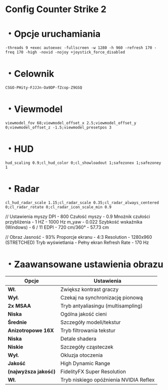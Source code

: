 #  Config Counter Strike 2
# ・Opcje uruchamiania
`-threads 9 +exec autoexec -fullscreen -w 1280 -h 960 -refresh 170 -freq 170 -high -novid -nojoy +joystick_force_disabled`

# ・Celownik
`CSGO-PHity-FJJJn-Oa9DP-fZcop-Z9GSQ`

# ・Viewmodel
`viewmodel_fov 68;viewmodel_offset_x 2.5;viewmodel_offset_y 0;viewmodel_offset_z -1.5;viewmodel_presetpos 3`

# ・HUD
`hud_scaling 0.9;cl_hud_color 0;cl_showloadout 1;safezonex 1;safezoney 1`

# ・Radar
`cl_hud_radar_scale 1.15;cl_radar_scale 0.35;cl_radar_always_centered 0;cl_radar_rotate 0;cl_radar_icon_scale_min 0.9`

// Ustawienia myszy
DPI - 800
Czułość myszy - 0.9
Mnożnik czułości przybliżenia - 1
HZ - 1000 Hz
m_yaw - 0.022
Szybkość wskaźnika (Windows) - 6 / 11
EDPI - 720
cm/360° - 57.73 cm

// Obraz
Jasność - 93%
Proporcje ekranu - 4:3
Resolution - 1280x960 (STRETCHED)
Tryb wyświetlania - Pełny ekran
Refresh Rate - 170 Hz


# ・Zaawansowane ustawienia obrazu
| Opcje                 | Ustawienia                                    |
|-----------------------|-----------------------------------------------|
| **Wł.**               | Zwiększ kontrast graczy                       |
| **Wył.**              | Czekaj na synchronizację pionową              |
| **2x MSAA**           | Tryb antyaliasingu (multisampling)            |
| **Niska**             | Ogólna jakość cieni                           |
| **Średnie**           | Szczegóły modeli/tekstur                      |
| **Anizotropowe 16X**  | Tryb filtrowania tekstur                      |
| **Niska**             | Detale shadera                                |
| **Niskie**            | Szczegóły cząsteczek                          |
| **Wył.**              | Okluzja otoczenia                             |
| **Jakość**            | High Dynamic Range                            |
| **(najwyższa jakość)**| FidelityFX Super Resolution                   |
| **Wł.**               | Tryb niskiego opóźnienia NVIDIA Reflex        |
